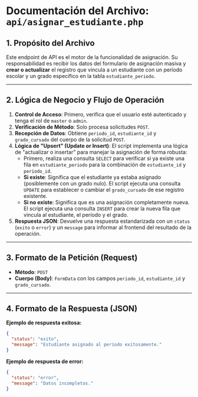 # Documentación del Archivo: `api/asignar_estudiante.php`

## 1. Propósito del Archivo

Este endpoint de API es el motor de la funcionalidad de asignación. Su responsabilidad es recibir los datos del formulario de asignación masiva y **crear o actualizar** el registro que vincula a un estudiante con un período escolar y un grado específico en la tabla `estudiante_periodo`.

---

## 2. Lógica de Negocio y Flujo de Operación

1.  **Control de Acceso**: Primero, verifica que el usuario esté autenticado y tenga el rol de `master` o `admin`.
2.  **Verificación de Método**: Solo procesa solicitudes `POST`.
3.  **Recepción de Datos**: Obtiene `periodo_id`, `estudiante_id` y `grado_cursado` del cuerpo de la solicitud `POST`.
4.  **Lógica de "Upsert" (Update or Insert)**: El script implementa una lógica de "actualizar o insertar" para manejar la asignación de forma robusta:
    *   Primero, realiza una consulta `SELECT` para verificar si ya existe una fila en `estudiante_periodo` para la combinación de `estudiante_id` y `periodo_id`.
    *   **Si existe**: Significa que el estudiante ya estaba asignado (posiblemente con un grado nulo). El script ejecuta una consulta `UPDATE` para establecer o cambiar el `grado_cursado` de ese registro existente.
    *   **Si no existe**: Significa que es una asignación completamente nueva. El script ejecuta una consulta `INSERT` para crear la nueva fila que vincula al estudiante, el período y el grado.
5.  **Respuesta JSON**: Devuelve una respuesta estandarizada con un `status` (`exito` o `error`) y un `message` para informar al frontend del resultado de la operación.

---

## 3. Formato de la Petición (Request)

*   **Método**: `POST`
*   **Cuerpo (Body)**: `FormData` con los campos `periodo_id`, `estudiante_id` y `grado_cursado`.

---

## 4. Formato de la Respuesta (JSON)

**Ejemplo de respuesta exitosa:**
```json
{
  "status": "exito",
  "message": "Estudiante asignado al período exitosamente."
}
```

**Ejemplo de respuesta de error:**
```json
{
  "status": "error",
  "message": "Datos incompletos."
}
```

